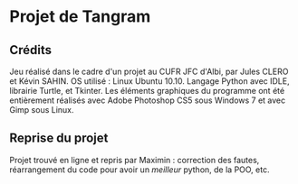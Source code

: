 # Projet de Tangram

## Crédits 

Jeu réalisé dans le cadre d'un projet au CUFR JFC d'Albi, par Jules CLERO et Kévin SAHIN.
OS utilisé : Linux Ubuntu 10.10.
Langage Python avec IDLE, librairie Turtle, et Tkinter.
Les éléments graphiques du programme ont été entièrement réalisés avec Adobe Photoshop CS5 sous Windows 7 et avec Gimp sous Linux.

## Reprise du projet

Projet trouvé en ligne et repris par Maximin : correction des fautes, réarrangement
du code pour avoir un *meilleur* python, de la POO, etc.

